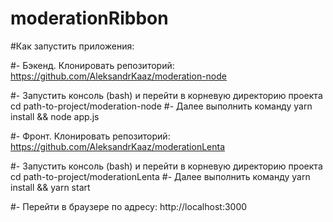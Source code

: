 # moderationRibbon

#Как запустить приложения:

#- Бэкенд. Клонировать репозиторий:
https://github.com/AleksandrKaaz/moderation-node

#- Запустить консоль (bash) и перейти в корневую директорию проекта cd path-to-project/moderation-node
#- Далее выполнить команду
yarn install && node app.js

#- Фронт. Клонировать репозиторий:
https://github.com/AleksandrKaaz/moderationLenta

#- Запустить консоль (bash) и перейти в корневую директорию проекта cd path-to-project/moderationLenta
#- Далее выполнить команду
yarn install && yarn start

#- Перейти в браузере по адресу:
http://localhost:3000
